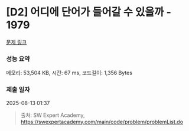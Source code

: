 # [D2] 어디에 단어가 들어갈 수 있을까 - 1979 

[문제 링크](https://swexpertacademy.com/main/code/problem/problemDetail.do?contestProbId=AV5PuPq6AaQDFAUq) 

### 성능 요약

메모리: 53,504 KB, 시간: 67 ms, 코드길이: 1,356 Bytes

### 제출 일자

2025-08-13 01:37



> 출처: SW Expert Academy, https://swexpertacademy.com/main/code/problem/problemList.do